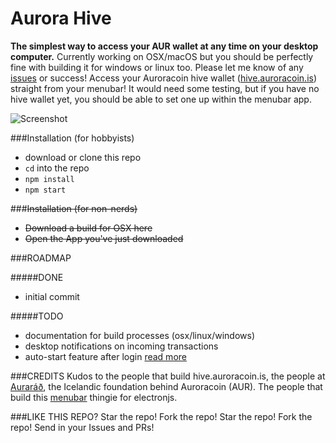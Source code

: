 # Aurora Hive
**The simplest way to access your AUR wallet at any time on your desktop computer.** Currently working on OSX/macOS but you should be perfectly fine with building it for windows or linux too. Please let me know of any [issues]() or success!
Access your Auroracoin hive wallet ([hive.auroracoin.is](hive.auroracoin.is)) straight from your menubar!
It would need some testing, but if you have no hive wallet yet, you should be able to set one up within the menubar app.

![Screenshot](https://www.dropbox.com/s/ntn4irwrznj7bf1/gh_aur_hive.jpg?raw=1)

###Installation (for hobbyists)

 - download or clone this repo
 - `cd` into the repo
 - `npm install`
 - `npm start`

###~~Installation (for non-nerds)~~
 - ~~Download a build for OSX here~~
 - ~~Open the App you've just downloaded~~

###ROADMAP

#####DONE
- initial commit

#####TODO
- documentation for build processes (osx/linux/windows)
- desktop notifications on incoming transactions
- auto-start feature after login [read more](http://electron.atom.io/docs/api/app/#appsetloginitemsettingssettings-macos-windows)

###CREDITS
Kudos to the people that build hive.auroracoin.is, the people at [Auraráð](http://aurarad.is/english/), the Icelandic foundation behind Auroracoin (AUR). The people that build this [menubar](https://github.com/maxogden/menubar) thingie for electronjs.

###LIKE THIS REPO?
Star the repo! Fork the repo! Star the repo! Fork the repo! Send in your Issues and PRs!
